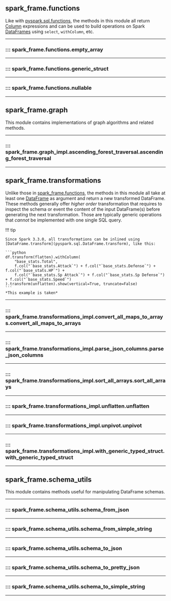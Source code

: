 ## spark_frame.functions

Like with [pyspark.sql.functions](https://spark.apache.org/docs/latest/api/python/reference/pyspark.sql/functions.html), 
the methods in this module all return [Column](pyspark.sql.Column) expressions and can be used to build operations
on Spark [DataFrames](pyspark.sql.DataFrame) using `select`, `withColumn`, etc.

---

### ::: spark_frame.functions.empty_array
---

### ::: spark_frame.functions.generic_struct
---

### ::: spark_frame.functions.nullable
---


## spark_frame.graph

This module contains implementations of graph algorithms and related methods.

---

### ::: spark_frame.graph_impl.ascending_forest_traversal.ascending_forest_traversal
---


## spark_frame.transformations

Unlike those in [spark_frame.functions](#spark_framefunctions), the methods in this module all take at least one
[DataFrame](pyspark.sql.DataFrame) as argument and return a new transformed DataFrame.
These methods generally offer _higher order_ transformation that requires to inspect the schema or event the content
of the input DataFrame(s) before generating the next transformation. Those are typically generic operations 
that _cannot_ be implemented with one single SQL query.

!!! tip

    Since Spark 3.3.0, all transformations can be inlined using 
    [DataFrame.transform](pyspark.sql.DataFrame.transform), like this:

    ```python
    df.transform(flatten).withColumn(
        "base_stats.Total",
        f.col("`base_stats.Attack`") + f.col("`base_stats.Defense`") + f.col("`base_stats.HP`") +
        f.col("`base_stats.Sp Attack`") + f.col("`base_stats.Sp Defense`") + f.col("`base_stats.Speed`")
    ).transform(unflatten).show(vertical=True, truncate=False)
    ```
    *This example is taken*

---


### ::: spark_frame.transformations_impl.convert_all_maps_to_arrays.convert_all_maps_to_arrays
---

### ::: spark_frame.transformations_impl.parse_json_columns.parse_json_columns
---

### ::: spark_frame.transformations_impl.sort_all_arrays.sort_all_arrays
---

### ::: spark_frame.transformations_impl.unflatten.unflatten
---

### ::: spark_frame.transformations_impl.unpivot.unpivot
---

### ::: spark_frame.transformations_impl.with_generic_typed_struct.with_generic_typed_struct
---



## spark_frame.schema_utils

This module contains methods useful for manipulating DataFrame schemas.

---

### ::: spark_frame.schema_utils.schema_from_json
---
### ::: spark_frame.schema_utils.schema_from_simple_string
---
### ::: spark_frame.schema_utils.schema_to_json
---
### ::: spark_frame.schema_utils.schema_to_pretty_json
---
### ::: spark_frame.schema_utils.schema_to_simple_string
---
